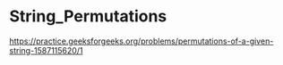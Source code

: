 # String_Permutations
https://practice.geeksforgeeks.org/problems/permutations-of-a-given-string-1587115620/1
